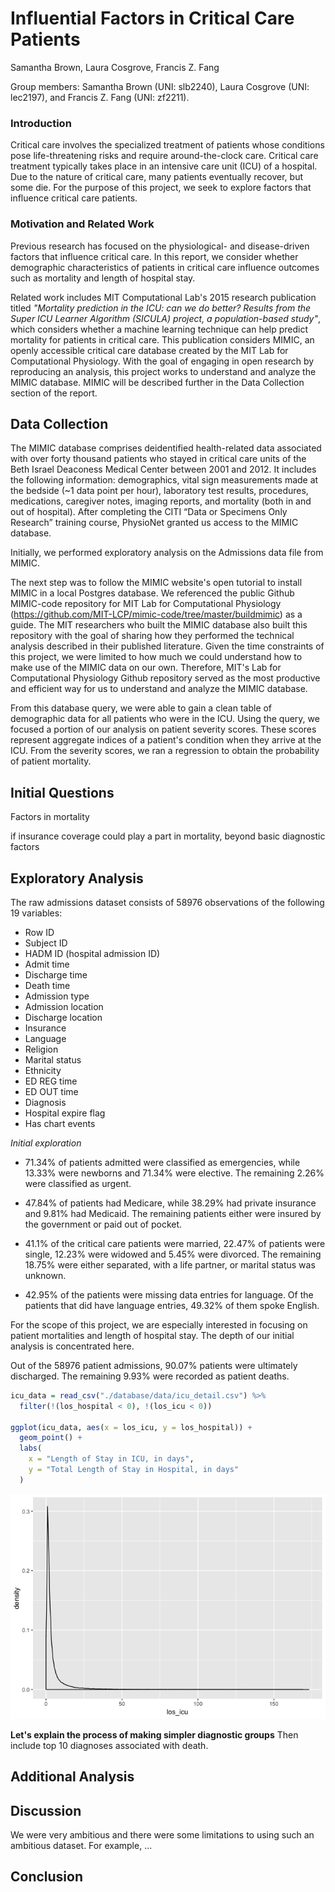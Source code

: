 Influential Factors in Critical Care Patients
================
Samantha Brown, Laura Cosgrove, Francis Z. Fang

Group members: Samantha Brown (UNI: slb2240), Laura Cosgrove (UNI: lec2197), and Francis Z. Fang (UNI: zf2211).

### Introduction

Critical care involves the specialized treatment of patients whose conditions pose life-threatening risks and require around-the-clock care. Critical care treatment typically takes place in an intensive care unit (ICU) of a hospital. Due to the nature of critical care, many patients eventually recover, but some die. For the purpose of this project, we seek to explore factors that influence critical care patients.

### Motivation and Related Work

Previous research has focused on the physiological- and disease-driven factors that influence critical care. In this report, we consider whether demographic characteristics of patients in critical care influence outcomes such as mortality and length of hospital stay.

Related work includes MIT Computational Lab's 2015 research publication titled *"Mortality prediction in the ICU: can we do better? Results from the Super ICU Learner Algorithm (SICULA) project, a population-based study"*, which considers whether a machine learning technique can help predict mortality for patients in critical care. This publication considers MIMIC, an openly accessible critical care database created by the MIT Lab for Computational Physiology. With the goal of engaging in open research by reproducing an analysis, this project works to understand and analyze the MIMIC database. MIMIC will be described further in the Data Collection section of the report.

Data Collection
---------------

The MIMIC database comprises deidentified health-related data associated with over forty thousand patients who stayed in critical care units of the Beth Israel Deaconess Medical Center between 2001 and 2012. It includes the following information: demographics, vital sign measurements made at the bedside (~1 data point per hour), laboratory test results, procedures, medications, caregiver notes, imaging reports, and mortality (both in and out of hospital). After completing the CITI “Data or Specimens Only Research” training course, PhysioNet granted us access to the MIMIC database.

Initially, we performed exploratory analysis on the Admissions data file from MIMIC.

The next step was to follow the MIMIC website's open tutorial to install MIMIC in a local Postgres database. We referenced the public Github MIMIC-code repository for MIT Lab for Computational Physiology (<https://github.com/MIT-LCP/mimic-code/tree/master/buildmimic>) as a guide. The MIT researchers who built the MIMIC database also built this repository with the goal of sharing how they performed the technical analysis described in their published literature. Given the time constraints of this project, we were limited to how much we could understand how to make use of the MIMIC data on our own. Therefore, MIT's Lab for Computational Physiology Github repository served as the most productive and efficient way for us to understand and analyze the MIMIC database.

From this database query, we were able to gain a clean table of demographic data for all patients who were in the ICU. Using the query, we focused a portion of our analysis on patient severity scores. These scores represent aggregate indices of a patient's condition when they arrive at the ICU. From the severity scores, we ran a regression to obtain the probability of patient mortality.

Initial Questions
-----------------

Factors in mortality

if insurance coverage could play a part in mortality, beyond basic diagnostic factors

Exploratory Analysis
--------------------

The raw admissions dataset consists of 58976 observations of the following 19 variables:

-   Row ID
-   Subject ID
-   HADM ID (hospital admission ID)
-   Admit time
-   Discharge time
-   Death time
-   Admission type
-   Admission location
-   Discharge location
-   Insurance
-   Language
-   Religion
-   Marital status
-   Ethnicity
-   ED REG time
-   ED OUT time
-   Diagnosis
-   Hospital expire flag
-   Has chart events

*Initial exploration*

-   71.34% of patients admitted were classified as emergencies, while 13.33% were newborns and 71.34% were elective. The remaining 2.26% were classified as urgent.

-   47.84% of patients had Medicare, while 38.29% had private insurance and 9.81% had Medicaid. The remaining patients either were insured by the government or paid out of pocket.

-   41.1% of the critical care patients were married, 22.47% of patients were single, 12.23% were widowed and 5.45% were divorced. The remaining 18.75% were either separated, with a life partner, or marital status was unknown.

-   42.95% of the patients were missing data entries for language. Of the patients that did have language entries, 49.32% of them spoke English.

For the scope of this project, we are especially interested in focusing on patient mortalities and length of hospital stay. The depth of our initial analysis is concentrated here.

Out of the 58976 patient admissions, 90.07% patients were ultimately discharged. The remaining 9.93% were recorded as patient deaths.

``` r
icu_data = read_csv("./database/data/icu_detail.csv") %>% 
  filter(!(los_hospital < 0), !(los_icu < 0))

ggplot(icu_data, aes(x = los_icu, y = los_hospital)) +
  geom_point() +
  labs(
    x = "Length of Stay in ICU, in days", 
    y = "Total Length of Stay in Hospital, in days" 
  )
```

![](report_files/figure-markdown_github/unnamed-chunk-8-1.png)

**Let's explain the process of making simpler diagnostic groups** Then include top 10 diagnoses associated with death.

Additional Analysis
-------------------

Discussion
----------

We were very ambitious and there were some limitations to using such an ambitious dataset. For example, ...

Conclusion
----------
